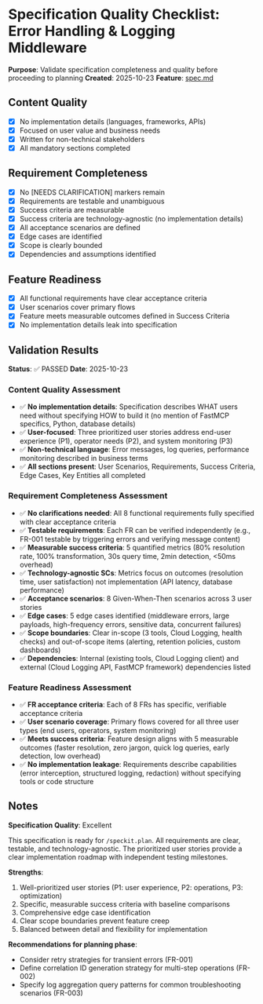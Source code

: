 # Specification Quality Checklist: Error Handling & Logging Middleware

**Purpose**: Validate specification completeness and quality before proceeding to planning
**Created**: 2025-10-23
**Feature**: [spec.md](../spec.md)

## Content Quality

- [x] No implementation details (languages, frameworks, APIs)
- [x] Focused on user value and business needs
- [x] Written for non-technical stakeholders
- [x] All mandatory sections completed

## Requirement Completeness

- [x] No [NEEDS CLARIFICATION] markers remain
- [x] Requirements are testable and unambiguous
- [x] Success criteria are measurable
- [x] Success criteria are technology-agnostic (no implementation details)
- [x] All acceptance scenarios are defined
- [x] Edge cases are identified
- [x] Scope is clearly bounded
- [x] Dependencies and assumptions identified

## Feature Readiness

- [x] All functional requirements have clear acceptance criteria
- [x] User scenarios cover primary flows
- [x] Feature meets measurable outcomes defined in Success Criteria
- [x] No implementation details leak into specification

## Validation Results

**Status**: ✅ PASSED
**Date**: 2025-10-23

### Content Quality Assessment
- ✅ **No implementation details**: Specification describes WHAT users need without specifying HOW to build it (no mention of FastMCP specifics, Python, database details)
- ✅ **User-focused**: Three prioritized user stories address end-user experience (P1), operator needs (P2), and system monitoring (P3)
- ✅ **Non-technical language**: Error messages, log queries, performance monitoring described in business terms
- ✅ **All sections present**: User Scenarios, Requirements, Success Criteria, Edge Cases, Key Entities all completed

### Requirement Completeness Assessment
- ✅ **No clarifications needed**: All 8 functional requirements fully specified with clear acceptance criteria
- ✅ **Testable requirements**: Each FR can be verified independently (e.g., FR-001 testable by triggering errors and verifying message content)
- ✅ **Measurable success criteria**: 5 quantified metrics (80% resolution rate, 100% transformation, 30s query time, 2min detection, <50ms overhead)
- ✅ **Technology-agnostic SCs**: Metrics focus on outcomes (resolution time, user satisfaction) not implementation (API latency, database performance)
- ✅ **Acceptance scenarios**: 8 Given-When-Then scenarios across 3 user stories
- ✅ **Edge cases**: 5 edge cases identified (middleware errors, large payloads, high-frequency errors, sensitive data, concurrent failures)
- ✅ **Scope boundaries**: Clear in-scope (3 tools, Cloud Logging, health checks) and out-of-scope items (alerting, retention policies, custom dashboards)
- ✅ **Dependencies**: Internal (existing tools, Cloud Logging client) and external (Cloud Logging API, FastMCP framework) dependencies listed

### Feature Readiness Assessment
- ✅ **FR acceptance criteria**: Each of 8 FRs has specific, verifiable acceptance criteria
- ✅ **User scenario coverage**: Primary flows covered for all three user types (end users, operators, system monitoring)
- ✅ **Meets success criteria**: Feature design aligns with 5 measurable outcomes (faster resolution, zero jargon, quick log queries, early detection, low overhead)
- ✅ **No implementation leakage**: Requirements describe capabilities (error interception, structured logging, redaction) without specifying tools or code structure

## Notes

**Specification Quality**: Excellent

This specification is ready for `/speckit.plan`. All requirements are clear, testable, and technology-agnostic. The prioritized user stories provide a clear implementation roadmap with independent testing milestones.

**Strengths**:
1. Well-prioritized user stories (P1: user experience, P2: operations, P3: optimization)
2. Specific, measurable success criteria with baseline comparisons
3. Comprehensive edge case identification
4. Clear scope boundaries prevent feature creep
5. Balanced between detail and flexibility for implementation

**Recommendations for planning phase**:
- Consider retry strategies for transient errors (FR-001)
- Define correlation ID generation strategy for multi-step operations (FR-002)
- Specify log aggregation query patterns for common troubleshooting scenarios (FR-003)
